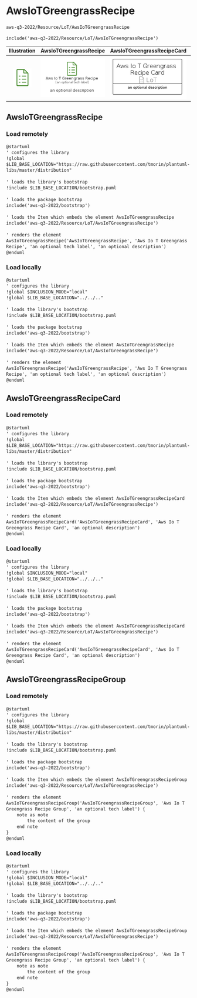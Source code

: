 # AwsIoTGreengrassRecipe


```text
aws-q3-2022/Resource/LoT/AwsIoTGreengrassRecipe
```

```text
include('aws-q3-2022/Resource/LoT/AwsIoTGreengrassRecipe')
```



| Illustration | AwsIoTGreengrassRecipe | AwsIoTGreengrassRecipeCard | AwsIoTGreengrassRecipeGroup |
| :---: | :---: | :---: | :---: |
| ![illustration for Illustration](../../../aws-q3-2022/Resource/LoT/AwsIoTGreengrassRecipe.png) | ![illustration for AwsIoTGreengrassRecipe](../../../aws-q3-2022/Resource/LoT/AwsIoTGreengrassRecipe.Local.png) | ![illustration for AwsIoTGreengrassRecipeCard](../../../aws-q3-2022/Resource/LoT/AwsIoTGreengrassRecipeCard.Local.png) | ![illustration for AwsIoTGreengrassRecipeGroup](../../../aws-q3-2022/Resource/LoT/AwsIoTGreengrassRecipeGroup.Local.png) |




## AwsIoTGreengrassRecipe

### Load remotely
```plantuml
@startuml
' configures the library
!global $LIB_BASE_LOCATION="https://raw.githubusercontent.com/tmorin/plantuml-libs/master/distribution"

' loads the library's bootstrap
!include $LIB_BASE_LOCATION/bootstrap.puml

' loads the package bootstrap
include('aws-q3-2022/bootstrap')

' loads the Item which embeds the element AwsIoTGreengrassRecipe
include('aws-q3-2022/Resource/LoT/AwsIoTGreengrassRecipe')

' renders the element
AwsIoTGreengrassRecipe('AwsIoTGreengrassRecipe', 'Aws Io T Greengrass Recipe', 'an optional tech label', 'an optional description')
@enduml
```

### Load locally
```plantuml
@startuml
' configures the library
!global $INCLUSION_MODE="local"
!global $LIB_BASE_LOCATION="../../.."

' loads the library's bootstrap
!include $LIB_BASE_LOCATION/bootstrap.puml

' loads the package bootstrap
include('aws-q3-2022/bootstrap')

' loads the Item which embeds the element AwsIoTGreengrassRecipe
include('aws-q3-2022/Resource/LoT/AwsIoTGreengrassRecipe')

' renders the element
AwsIoTGreengrassRecipe('AwsIoTGreengrassRecipe', 'Aws Io T Greengrass Recipe', 'an optional tech label', 'an optional description')
@enduml
```

## AwsIoTGreengrassRecipeCard

### Load remotely
```plantuml
@startuml
' configures the library
!global $LIB_BASE_LOCATION="https://raw.githubusercontent.com/tmorin/plantuml-libs/master/distribution"

' loads the library's bootstrap
!include $LIB_BASE_LOCATION/bootstrap.puml

' loads the package bootstrap
include('aws-q3-2022/bootstrap')

' loads the Item which embeds the element AwsIoTGreengrassRecipeCard
include('aws-q3-2022/Resource/LoT/AwsIoTGreengrassRecipe')

' renders the element
AwsIoTGreengrassRecipeCard('AwsIoTGreengrassRecipeCard', 'Aws Io T Greengrass Recipe Card', 'an optional description')
@enduml
```

### Load locally
```plantuml
@startuml
' configures the library
!global $INCLUSION_MODE="local"
!global $LIB_BASE_LOCATION="../../.."

' loads the library's bootstrap
!include $LIB_BASE_LOCATION/bootstrap.puml

' loads the package bootstrap
include('aws-q3-2022/bootstrap')

' loads the Item which embeds the element AwsIoTGreengrassRecipeCard
include('aws-q3-2022/Resource/LoT/AwsIoTGreengrassRecipe')

' renders the element
AwsIoTGreengrassRecipeCard('AwsIoTGreengrassRecipeCard', 'Aws Io T Greengrass Recipe Card', 'an optional description')
@enduml
```

## AwsIoTGreengrassRecipeGroup

### Load remotely
```plantuml
@startuml
' configures the library
!global $LIB_BASE_LOCATION="https://raw.githubusercontent.com/tmorin/plantuml-libs/master/distribution"

' loads the library's bootstrap
!include $LIB_BASE_LOCATION/bootstrap.puml

' loads the package bootstrap
include('aws-q3-2022/bootstrap')

' loads the Item which embeds the element AwsIoTGreengrassRecipeGroup
include('aws-q3-2022/Resource/LoT/AwsIoTGreengrassRecipe')

' renders the element
AwsIoTGreengrassRecipeGroup('AwsIoTGreengrassRecipeGroup', 'Aws Io T Greengrass Recipe Group', 'an optional tech label') {
    note as note
        the content of the group
    end note
}
@enduml
```

### Load locally
```plantuml
@startuml
' configures the library
!global $INCLUSION_MODE="local"
!global $LIB_BASE_LOCATION="../../.."

' loads the library's bootstrap
!include $LIB_BASE_LOCATION/bootstrap.puml

' loads the package bootstrap
include('aws-q3-2022/bootstrap')

' loads the Item which embeds the element AwsIoTGreengrassRecipeGroup
include('aws-q3-2022/Resource/LoT/AwsIoTGreengrassRecipe')

' renders the element
AwsIoTGreengrassRecipeGroup('AwsIoTGreengrassRecipeGroup', 'Aws Io T Greengrass Recipe Group', 'an optional tech label') {
    note as note
        the content of the group
    end note
}
@enduml
```

